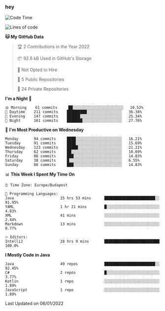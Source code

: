 ### hey

<!--START_SECTION:waka-->
![Code Time](http://img.shields.io/badge/Code%20Time-451%20hrs%2053%20mins-blue)

![Lines of code](https://img.shields.io/badge/From%20Hello%20World%20I%27ve%20Written-440%20Thousand%20lines%20of%20code-blue)

**🐱 My GitHub Data** 

> 🏆 2 Contributions in the Year 2022
 > 
> 📦 92.6 kB Used in GitHub's Storage 
 > 
> 🚫 Not Opted to Hire
 > 
> 📜 5 Public Repositories 
 > 
> 🔑 24 Private Repositories  
 > 
**I'm a Night 🦉** 

```text
🌞 Morning    61 commits     ██░░░░░░░░░░░░░░░░░░░░░░░   10.52% 
🌆 Daytime    211 commits    █████████░░░░░░░░░░░░░░░░   36.38% 
🌃 Evening    147 commits    ██████░░░░░░░░░░░░░░░░░░░   25.34% 
🌙 Night      161 commits    ███████░░░░░░░░░░░░░░░░░░   27.76%

```
📅 **I'm Most Productive on Wednesday** 

```text
Monday       94 commits     ████░░░░░░░░░░░░░░░░░░░░░   16.21% 
Tuesday      91 commits     ████░░░░░░░░░░░░░░░░░░░░░   15.69% 
Wednesday    123 commits    █████░░░░░░░░░░░░░░░░░░░░   21.21% 
Thursday     62 commits     ██░░░░░░░░░░░░░░░░░░░░░░░   10.69% 
Friday       86 commits     ███░░░░░░░░░░░░░░░░░░░░░░   14.83% 
Saturday     38 commits     █░░░░░░░░░░░░░░░░░░░░░░░░   6.55% 
Sunday       86 commits     ███░░░░░░░░░░░░░░░░░░░░░░   14.83%

```


📊 **This Week I Spent My Time On** 

```text
⌚︎ Time Zone: Europe/Budapest

💬 Programming Languages: 
Java                     25 hrs 53 mins      ███████████████████████░░   91.95% 
YAML                     1 hr 21 mins        █░░░░░░░░░░░░░░░░░░░░░░░░   4.83% 
XML                      41 mins             ░░░░░░░░░░░░░░░░░░░░░░░░░   2.44% 
Markdown                 13 mins             ░░░░░░░░░░░░░░░░░░░░░░░░░   0.77%

🔥 Editors: 
IntelliJ                 28 hrs 9 mins       █████████████████████████   100.0%

```

**I Mostly Code in Java** 

```text
Java                     49 repos            ███████████████████████░░   92.45% 
C#                       2 repos             █░░░░░░░░░░░░░░░░░░░░░░░░   3.77% 
Kotlin                   1 repo              ░░░░░░░░░░░░░░░░░░░░░░░░░   1.89% 
JavaScript               1 repo              ░░░░░░░░░░░░░░░░░░░░░░░░░   1.89%

```



 Last Updated on 06/01/2022
<!--END_SECTION:waka-->
